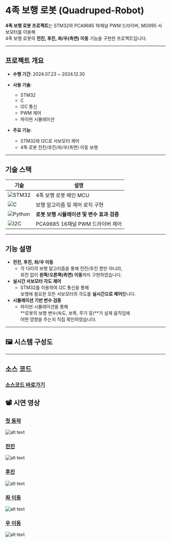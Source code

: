 #  4족 보행 로봇 (Quadruped-Robot)

**4족 보행 로봇 프로젝트**는 STM32와 PCA9685 16채널 PWM 드라이버, MG995 서보모터를 이용해  
4족 보행 로봇의 **전진, 후진, 좌/우(측면) 이동** 기능을 구현한 프로젝트입니다.

---

##  프로젝트 개요

- **수행 기간**: 2024.07.23 ~ 2024.12.30  
- **사용 기술**:  
  - STM32  
  - C  
  - I2C 통신  
  - PWM 제어  
  - 파이썬 시뮬레이션

- **주요 기능**:  
  - STM32와 I2C로 서보모터 제어  
  - 4족 로봇 전진/후진/좌/우(측면) 이동 보행

---

##  기술 스택

| 기술  | 설명 |
|---|---|
| ![STM32](https://img.shields.io/badge/STM32-0076D6?style=flat&logo=STMicroelectronics&logoColor=white) | 4족 보행 로봇 메인 MCU |
| ![C](https://img.shields.io/badge/C-A8B9CC?style=flat-square&logo=c&logoColor=white) | 보행 알고리즘 및 제어 로직 구현 |
| ![Python](https://img.shields.io/badge/Python-3776AB?style=flat-square&logo=python&logoColor=white) | **로봇 보행 시뮬레이션 및 변수 효과 검증** |
| ![I2C](https://img.shields.io/badge/I2C-000000?style=flat&logo=internet-explorer&logoColor=white) | PCA9685 16채널 PWM 드라이버 제어 |


---

##  기능 설명

- **전진, 후진, 좌/우 이동**  
  - 각 다리의 보행 알고리즘을 통해 전진/후진 뿐만 아니라,  
    회전 없이 **왼쪽/오른쪽(측면) 이동**까지 구현하였습니다.
- **실시간 서보모터 각도 제어**  
  - STM32를 이용하여 I2C 통신을 통해  
    보행에 필요한 모든 서보모터의 각도를 **실시간으로 제어**합니다.
- **시뮬레이션 기반 변수 검증**  
  - 파이썬 시뮬레이션을 통해  
    **로봇의 보행 변수(속도, 보폭, 주기 등)**가 실제 움직임에  
    어떤 영향을 주는지 직접 확인하였습니다.
---

## 🖼 시스템 구성도


---

## **소스 코드**

### [소스코드 바로가기](src/)

## 📽 **시연 영상**

###  [첫 동작](https://drive.google.com/file/d/1HjOwKQp8KJjVj2hTh6_adtx6zlYOwu_e/view?usp=sharing)  
![alt text](gif/First.gif)

###  [전진](https://drive.google.com/file/d/1SwbQgumZ2qXSB3PdyCzM1mTH8wKag_9B/view?usp=sharing)  
![alt text](gif/Straight.gif)

###  [후진](https://drive.google.com/file/d/1MgpPF4JHcQ8GS_9CZfato3qhq4KthBys/view?usp=sharing)
![alt text](gif/Back.gif)

### [좌 이동](https://drive.google.com/file/d/1ZpJAempI7OCzLiTSKFfvauY5EdH2y3WN/view?usp=sharing)
![alt text](gif/Left_Move.gif)

### [우 이동](https://drive.google.com/file/d/1yQKBVOaO4YPHyf00HGkSakdziHmvaDI0/view?usp=sharing)
![alt text](gif/Right_Move.gif)

